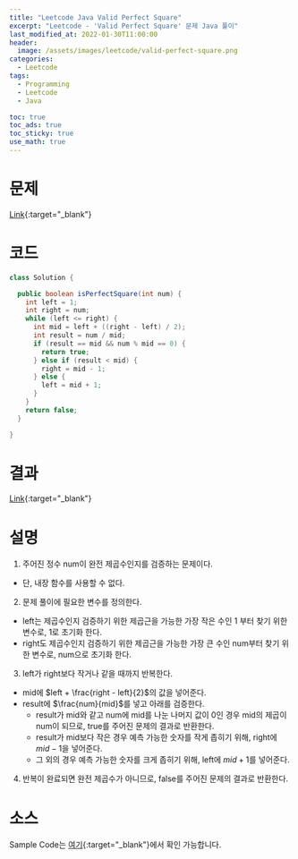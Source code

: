 ```yaml
---
title: "Leetcode Java Valid Perfect Square"
excerpt: "Leetcode - 'Valid Perfect Square' 문제 Java 풀이"
last_modified_at: 2022-01-30T11:00:00
header:
  image: /assets/images/leetcode/valid-perfect-square.png
categories:
  - Leetcode
tags:
  - Programming
  - Leetcode
  - Java

toc: true
toc_ads: true
toc_sticky: true
use_math: true
---
```

# 문제
[Link](https://leetcode.com/problems/valid-perfect-square/){:target="_blank"}

# 코드
```java
class Solution {

  public boolean isPerfectSquare(int num) {
    int left = 1;
    int right = num;
    while (left <= right) {
      int mid = left + ((right - left) / 2);
      int result = num / mid;
      if (result == mid && num % mid == 0) {
        return true;
      } else if (result < mid) {
        right = mid - 1;
      } else {
        left = mid + 1;
      }
    }
    return false;
  }

}
```

# 결과
[Link](https://leetcode.com/submissions/detail/630552571/){:target="_blank"}

# 설명
1. 주어진 정수 num이 완전 제곱수인지를 검증하는 문제이다.
- 단, 내장 함수를 사용할 수 없다.

2. 문제 풀이에 필요한 변수를 정의한다.
- left는 제곱수인지 검증하기 위한 제곱근을 가능한 가장 작은 수인 1 부터 찾기 위한 변수로, 1로 초기화 한다.
- right도 제곱수인지 검증하기 위한 제곱근을 가능한 가장 큰 수인 num부터 찾기 위한 변수로, num으로 초기화 한다.

3. left가 right보다 작거나 같을 때까지 반복한다.
- mid에 $left + \frac{right - left}{2}$의 값을 넣어준다.
- result에 $\frac{num}{mid}$를 넣고 아래를 검증한다.
  - result가 mid와 같고 num에 mid를 나눈 나머지 값이 0인 경우 mid의 제곱이 num이 되므로, true를 주어진 문제의 결과로 반환한다.
  - result가 mid보다 작은 경우 예측 가능한 숫자를 작게 좁히기 위해, right에 $mid - 1$을 넣어준다.
  - 그 외의 경우 예측 가능한 숫자를 크게 좁히기 위해, left에 $mid + 1$를 넣어준다.

4. 반복이 완료되면 완전 제곱수가 아니므로, false를 주어진 문제의 결과로 반환한다.

# 소스
Sample Code는 [여기](https://github.com/GracefulSoul/leetcode/blob/master/src/main/java/gracefulsoul/problems/ValidPerfectSquare.java){:target="_blank"}에서 확인 가능합니다.